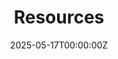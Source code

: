 ---
title: "Resources"
date: 2025-05-17T00:00:00Z
last_updated: 2025-05-18T00:00:00Z
draft: false
url: /resources 
layout: resources
topics:
    Student Life: "Learn more about how you can get involved in the student community."
    Academics: "Set yourself up for success with advice and info provided by other students."
    Careers: "Explore your possible future career paths."
    Self-Learning: "Find ways to teach yourself new skills."
    Course Info: "Research the variety of courses offered in Carleton's CS program."
---